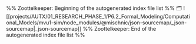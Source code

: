 %% Zoottelkeeper: Beginning of the autogenerated index file list  %%
🗂️ ![[projects/AUTX/01_RESEARCH_PHASE_1/P6.2_Formal_Modeling/Computational_Models/mvu1-sim/node_modules/@mischnic/json-sourcemap/_json-sourcemap|_json-sourcemap]]
%% Zoottelkeeper: End of the autogenerated index file list  %%
